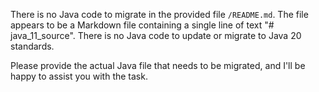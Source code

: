 

There is no Java code to migrate in the provided file `/README.md`. The file appears to be a Markdown file containing a single line of text "# java_11_source". There is no Java code to update or migrate to Java 20 standards.

Please provide the actual Java file that needs to be migrated, and I'll be happy to assist you with the task.